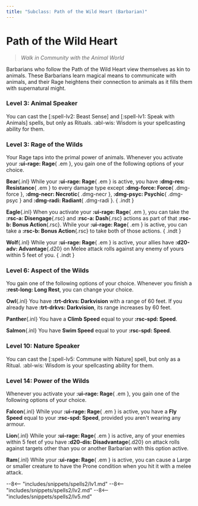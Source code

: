 ```yaml
---
title: "Subclass: Path of the Wild Heart (Barbarian)"
---
```


<p style="display:none">
Walk in Community with the Animal World
</p>

# Path of the Wild Heart

> *Walk in Community with the Animal World*

Barbarians who follow the Path of the Wild Heart view themselves as kin to animals. These Barbarians learn magical means to communicate with animals, and their Rage heightens their connection to animals as it fills them with supernatural might.

### Level 3: Animal Speaker

You can cast the [:spell-lv2: Beast Sense] and [:spell-lv1: Speak with Animals] spells, but only as Rituals. :abl-wis: Wisdom is your spellcasting ability for them.

### Level 3: Rage of the Wilds

Your Rage taps into the primal power of animals. Whenever you activate your **:ui-rage: Rage**{ .em }, you gain one of the following options of your choice.

**Bear**{.inl} While your **:ui-rage: Rage**{ .em } is active, you have **:dmg-res: Resistance**{ .em } to every damage type except **:dmg-force: Force**{ .dmg-force }, **:dmg-necr: Necrotic**{ .dmg-necr }, **:dmg-psyc: Psychic**{ .dmg-psyc } and **:dmg-radi: Radiant**{ .dmg-radi }.
{ .indt }

**Eagle**{.inl} When you activate your **:ui-rage: Rage**{ .em }, you can take the **:rsc-a: Disengage**{.rsc} and **:rsc-a: Dash**{.rsc} actions as part of that **:rsc-b: Bonus Action**{.rsc}. While your **:ui-rage: Rage**{ .em } is active, you can take a **:rsc-b: Bonus Action**{.rsc} to take both of those actions.
{ .indt }

**Wolf**{.inl} While your **:ui-rage: Rage**{ .em } is active, your allies have **:d20-adv: Advantage**{.d20} on Melee attack rolls against any enemy of yours within 5 feet of you.
{ .indt }

### Level 6: Aspect of the Wilds

You gain one of the following options of your choice. Whenever you finish a **:rest-long: Long Rest**, you can change your choice.

**Owl**{.inl} You have **:trt-drkvs: Darkvision** with a range of 60 feet. If you already have **:trt-drkvs: Darkvision**, its range increases by 60 feet.

**Panther**{.inl} You have a **Climb Speed** equal to your **:rsc-spd: Speed**.

**Salmon**{.inl} You have **Swim Speed** equal to your **:rsc-spd: Speed**.

### Level 10: Nature Speaker 

You can cast the [:spell-lv5: Commune with Nature] spell, but only as a Ritual. :abl-wis: Wisdom is your spellcasting ability for them.

### Level 14: Power of the Wilds  

Whenever you activate your **:ui-rage: Rage**{ .em }, you gain one of the following options of your choice.

**Falcon**{.inl} While your **:ui-rage: Rage**{ .em } is active, you have a **Fly Speed** equal to your **:rsc-spd: Speed**, provided you aren't wearing any armour.

**Lion**{.inl} While your **:ui-rage: Rage**{ .em } is active, any of your enemies within 5 feet of you have **:d20-dis: Disadvantage**{.d20} on attack rolls against targets other than you or another Barbarian with this option active.

**Ram**{.inl} While your **:ui-rage: Rage**{ .em } is active, you can cause a Large or smaller creature to have the Prone condition when you hit it with a melee attack.

--8<-- "includes/snippets/spells2/lv1.md"
--8<-- "includes/snippets/spells2/lv2.md"
--8<-- "includes/snippets/spells2/lv5.md"